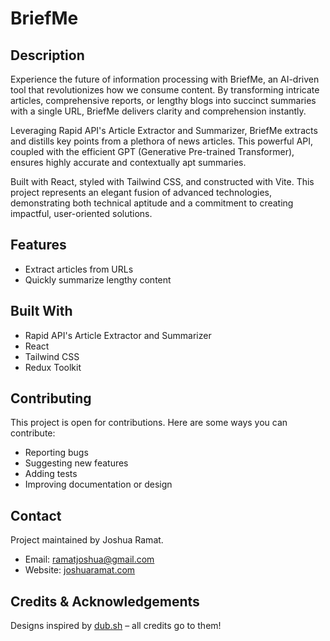 # BriefMe

## Description

Experience the future of information processing with BriefMe, an AI-driven tool that revolutionizes how we consume content. By transforming intricate articles, comprehensive reports, or lengthy blogs into succinct summaries with a single URL, BriefMe delivers clarity and comprehension instantly.

Leveraging Rapid API's Article Extractor and Summarizer, BriefMe extracts and distills key points from a plethora of news articles. This powerful API, coupled with the efficient GPT (Generative Pre-trained Transformer), ensures highly accurate and contextually apt summaries.

Built with React, styled with Tailwind CSS, and constructed with Vite. This project represents an elegant fusion of advanced technologies, demonstrating both technical aptitude and a commitment to creating impactful, user-oriented solutions.

## Features

- Extract articles from URLs
- Quickly summarize lengthy content

## Built With

- Rapid API's Article Extractor and Summarizer
- React
- Tailwind CSS
- Redux Toolkit

## Contributing

This project is open for contributions. Here are some ways you can contribute:
- Reporting bugs
- Suggesting new features
- Adding tests
- Improving documentation or design

## Contact

Project maintained by Joshua Ramat.
- Email: ramatjoshua@gmail.com
- Website: [joshuaramat.com](https://joshuaramat.com)

## Credits & Acknowledgements

Designs inspired by [dub.sh](https://dub.sh) – all credits go to them!
